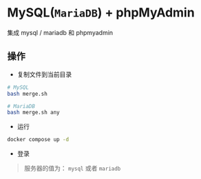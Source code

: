 # MySQL(`MariaDB`) + phpMyAdmin

集成 mysql / mariadb 和 phpmyadmin

## 操作

- 复制文件到当前目录

```bash
# MySQL
bash merge.sh

# MariaDB
bash merge.sh any
```

- 运行

```bash
docker compose up -d
```

- 登录
> 服务器的值为： `mysql` 或者 `mariadb`
